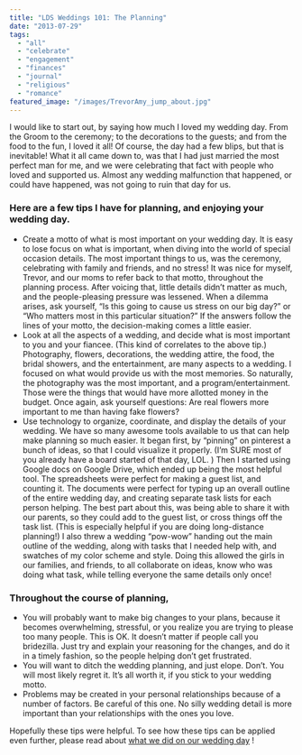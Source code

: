 ```yaml
---
title: "LDS Weddings 101: The Planning"
date: "2013-07-29"
tags:
  - "all"
  - "celebrate"
  - "engagement"
  - "finances"
  - "journal"
  - "religious"
  - "romance"
featured_image: "/images/TrevorAmy_jump_about.jpg"
---
```


I would like to start out, by saying how much I loved my wedding day. From the Groom to the ceremony; to the decorations to the guests; and from the food to the fun, I loved it all! Of course, the day had a few blips, but that is inevitable! What it all came down to, was that I had just married the most perfect man for me, and we were celebrating that fact with people who loved and supported us. Almost any wedding malfunction that happened, or could have happened, was not going to ruin that day for us.

### Here are a few tips I have for planning, and enjoying your wedding day.

- Create a motto of what is most important on your wedding day. It is easy to lose focus on what is important, when diving into the world of special occasion details. The most important things to us, was the ceremony, celebrating with family and friends, and no stress! It was nice for myself, Trevor, and our moms to refer back to that motto, throughout the planning process. After voicing that, little details didn’t matter as much, and the people-pleasing pressure was lessened. When a dilemma arises, ask yourself, “Is this going to cause us stress on our big day?” or “Who matters most in this particular situation?” If the answers follow the lines of your motto, the decision-making comes a little easier.
- Look at all the aspects of a wedding, and decide what is most important to you and your fiancee. (This kind of correlates to the above tip.) Photography, flowers, decorations, the wedding attire, the food, the bridal showers, and the entertainment, are many aspects to a wedding. I focused on what would provide us with the most memories. So naturally, the photography was the most important, and a program/entertainment. Those were the things that would have more allotted money in the budget. Once again, ask yourself questions: Are real flowers more important to me than having fake flowers?
- Use technology to organize, coordinate, and display the details of your wedding. We have so many awesome tools available to us that can help make planning so much easier. It began first, by “pinning” on pinterest a bunch of ideas, so that I could visualize it properly. (I’m SURE most of you already have a board started of that day, LOL. ) Then I started using Google docs on Google Drive, which ended up being the most helpful tool. The spreadsheets were perfect for making a guest list, and counting it. The documents were perfect for typing up an overall outline of the entire wedding day, and creating separate task lists for each person helping. The best part about this, was being able to share it with our parents, so they could add to the guest list, or cross things off the task list. (This is especially helpful if you are doing long-distance planning!) I also threw a wedding “pow-wow” handing out the main outline of the wedding, along with tasks that I needed help with, and swatches of my color scheme and style. Doing this allowed the girls in our families, and friends, to all collaborate on ideas, know who was doing what task, while telling everyone the same details only once!

### Throughout the course of planning,

- You will probably want to make big changes to your plans, because it becomes overwhelming, stressful, or you realize you are trying to please too many people. This is OK. It doesn’t matter if people call you bridezilla. Just try and explain your reasoning for the changes, and do it in a timely fashion, so the people helping don’t get frustrated.
- You will want to ditch the wedding planning, and just elope. Don’t. You will most likely regret it. It’s all worth it, if you stick to your wedding motto.
- Problems may be created in your personal relationships because of a number of factors. Be careful of this one. No silly wedding detail is more important than your relationships with the ones you love.

Hopefully these tips were helpful. To see how these tips can be applied even further, please read about [what we did on our wedding day](http://www.freshlymarried.com/lds-weddings-101-our-wedding-day) !
